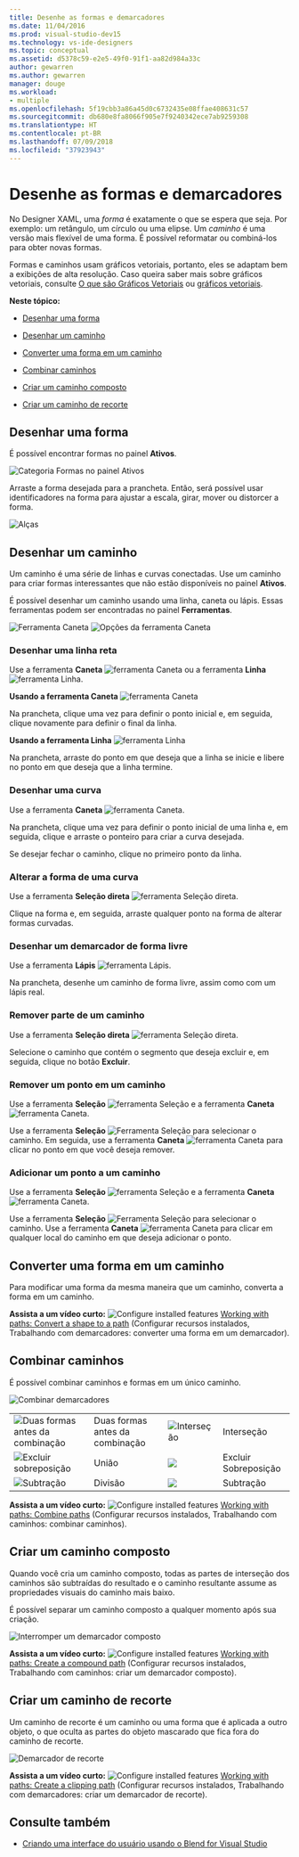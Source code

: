 ```yaml
---
title: Desenhe as formas e demarcadores
ms.date: 11/04/2016
ms.prod: visual-studio-dev15
ms.technology: vs-ide-designers
ms.topic: conceptual
ms.assetid: d5378c59-e2e5-49f0-91f1-aa82d984a33c
author: gewarren
ms.author: gewarren
manager: douge
ms.workload:
- multiple
ms.openlocfilehash: 5f19cbb3a86a45d0c6732435e08ffae408631c57
ms.sourcegitcommit: db680e8fa8066f905e7f9240342ece7ab9259308
ms.translationtype: HT
ms.contentlocale: pt-BR
ms.lasthandoff: 07/09/2018
ms.locfileid: "37923943"
---
```

# <a name="draw-shapes-and-paths"></a>Desenhe as formas e demarcadores
No Designer XAML, uma *forma* é exatamente o que se espera que seja. Por exemplo: um retângulo, um círculo ou uma elipse. Um *caminho* é uma versão mais flexível de uma forma. É possível reformatar ou combiná-los para obter novas formas.

 Formas e caminhos usam gráficos vetoriais, portanto, eles se adaptam bem a exibições de alta resolução. Caso queira saber mais sobre gráficos vetoriais, consulte [O que são Gráficos Vetoriais](https://www.youtube.com/watch?v=MoCSwF0n-io) ou [gráficos vetoriais](http://www.webopedia.com/TERM/V/vector_graphics.html).

 **Neste tópico:**

-   [Desenhar uma forma](#Shape)

-   [Desenhar um caminho](#Path)

-   [Converter uma forma em um caminho](#Convert)

-   [Combinar caminhos](#Combine)

-   [Criar um caminho composto](#Compound)

-   [Criar um caminho de recorte](#Clipping)

##  <a name="Shape"></a> Desenhar uma forma
 É possível encontrar formas no painel **Ativos**.

 ![Categoria Formas no painel Ativos](../designers/media/b4_shapes_assetspanel.png)

 Arraste a forma desejada para a prancheta. Então, será possível usar identificadores na forma para ajustar a escala, girar, mover ou distorcer a forma.

 ![Alças](../designers/media/84261e83-3091-4490-ab58-4218b188439e.png)

##  <a name="Path"></a> Desenhar um caminho
 Um caminho é uma série de linhas e curvas conectadas. Use um caminho para criar formas interessantes que não estão disponíveis no painel **Ativos**.

 É possível desenhar um caminho usando uma linha, caneta ou lápis. Essas ferramentas podem ser encontradas no painel **Ferramentas**.

 ![Ferramenta Caneta](../designers/media/717956a8-b6a5-4e37-8af3-70bcfc78c82a.png) ![Opções da ferramenta Caneta](../designers/media/8fbbbb21-be83-4cf6-903b-3a49f00c9860.png)

### <a name="draw-a-straight-line"></a>Desenhar uma linha reta
 Use a ferramenta **Caneta** ![ferramenta Caneta](../designers/media/894f8612-e0ed-4e00-84cf-a9bc8f38fc54.png) ou a ferramenta **Linha** ![ferramenta Linha](../designers/media/eb618397-5283-48be-8396-3449be7b6fbf.png).

 **Usando a ferramenta Caneta** ![ferramenta Caneta](../designers/media/894f8612-e0ed-4e00-84cf-a9bc8f38fc54.png)

 Na prancheta, clique uma vez para definir o ponto inicial e, em seguida, clique novamente para definir o final da linha.

 **Usando a ferramenta Linha** ![ferramenta Linha](../designers/media/eb618397-5283-48be-8396-3449be7b6fbf.png)

 Na prancheta, arraste do ponto em que deseja que a linha se inicie e libere no ponto em que deseja que a linha termine.

### <a name="draw-a-curve"></a>Desenhar uma curva
 Use a ferramenta **Caneta** ![ferramenta Caneta](../designers/media/894f8612-e0ed-4e00-84cf-a9bc8f38fc54.png).

 Na prancheta, clique uma vez para definir o ponto inicial de uma linha e, em seguida, clique e arraste o ponteiro para criar a curva desejada.

 Se desejar fechar o caminho, clique no primeiro ponto da linha.

### <a name="change-the-shape-of-a-curve"></a>Alterar a forma de uma curva
 Use a ferramenta **Seleção direta** ![ferramenta Seleção direta](../designers/media/6dd6571f-c116-451d-8dd2-1f88b8406362.png).

 Clique na forma e, em seguida, arraste qualquer ponto na forma de alterar formas curvadas.

### <a name="draw-a-free-form-path"></a>Desenhar um demarcador de forma livre
 Use a ferramenta **Lápis** ![ferramenta Lápis](../designers/media/509dc167-734f-46c9-b012-987ee63450cd.png).

 Na prancheta, desenhe um caminho de forma livre, assim como com um lápis real.

### <a name="remove-part-of-a-path"></a>Remover parte de um caminho
 Use a ferramenta **Seleção direta** ![ferramenta Seleção direta](../designers/media/6dd6571f-c116-451d-8dd2-1f88b8406362.png).

 Selecione o caminho que contém o segmento que deseja excluir e, em seguida, clique no botão **Excluir**.

### <a name="remove-a-point-in-a-path"></a>Remover um ponto em um caminho
 Use a ferramenta **Seleção** ![ferramenta Seleção](../designers/media/2ff91340-477e-4efa-a0f7-af20851e4daa.png) e a ferramenta **Caneta** ![ferramenta Caneta](../designers/media/894f8612-e0ed-4e00-84cf-a9bc8f38fc54.png).

 Use a ferramenta **Seleção** ![Ferramenta Seleção](../designers/media/2ff91340-477e-4efa-a0f7-af20851e4daa.png) para selecionar o caminho. Em seguida, use a ferramenta **Caneta** ![ferramenta Caneta](../designers/media/894f8612-e0ed-4e00-84cf-a9bc8f38fc54.png) para clicar no ponto em que você deseja remover.

### <a name="add-a-point-to-a-path"></a>Adicionar um ponto a um caminho
 Use a ferramenta **Seleção** ![ferramenta Seleção](../designers/media/2ff91340-477e-4efa-a0f7-af20851e4daa.png) e a ferramenta **Caneta** ![ferramenta Caneta](../designers/media/894f8612-e0ed-4e00-84cf-a9bc8f38fc54.png).

 Use a ferramenta **Seleção** ![Ferramenta Seleção](../designers/media/2ff91340-477e-4efa-a0f7-af20851e4daa.png) para selecionar o caminho. Use a ferramenta **Caneta** ![ferramenta Caneta](../designers/media/894f8612-e0ed-4e00-84cf-a9bc8f38fc54.png) para clicar em qualquer local do caminho em que deseja adicionar o ponto.

##  <a name="Convert"></a> Converter uma forma em um caminho
 Para modificar uma forma da mesma maneira que um caminho, converta a forma em um caminho.

 **Assista a um vídeo curto:** ![Configure installed features](../designers/media/bldadminconsoleinitialconfigicon.png) [Working with paths: Convert a shape to a path](https://www.youtube.com/watch?v=Io5bC0-nH6Q#t=147) (Configurar recursos instalados, Trabalhando com demarcadores: converter uma forma em um demarcador).

##  <a name="Combine"></a> Combinar caminhos
 É possível combinar caminhos e formas em um único caminho.

 ![Combinar demarcadores](../designers/media/2df17a5d-a338-4ef4-96c5-dae51cc1ca8a.png)

|||||
|-|-|-|-|
|![Duas formas antes da combinação](../designers/media/b1_1.png)|Duas formas antes da combinação|![Interseção](../designers/media/b1_4.png)|Interseção|
|![Excluir sobreposição](../designers/media/b1_2.png)|União|![](../designers/media/b1_5.png)|Excluir Sobreposição|
|![Subtração](../designers/media/b1_3.png)|Divisão|![](../designers/media/b1_6.png)|Subtração|

 **Assista a um vídeo curto:** ![Configure installed features](../designers/media/bldadminconsoleinitialconfigicon.png) [Working with paths: Combine paths](https://www.youtube.com/watch?v=Io5bC0-nH6Q#t=195) (Configurar recursos instalados, Trabalhando com caminhos: combinar caminhos).

##  <a name="Compound"></a> Criar um caminho composto
 Quando você cria um caminho composto, todas as partes de interseção dos caminhos são subtraídas do resultado e o caminho resultante assume as propriedades visuais do caminho mais baixo.

 É possível separar um caminho composto a qualquer momento após sua criação.

 ![Interromper um demarcador composto](../designers/media/2157a8aa-d9a7-4de4-8de5-b10d28f08a84.png)

 **Assista a um vídeo curto:** ![Configure installed features](../designers/media/bldadminconsoleinitialconfigicon.png) [Working with paths: Create a compound path](https://www.youtube.com/watch?v=Io5bC0-nH6Q) (Configurar recursos instalados, Trabalhando com caminhos: criar um demarcador composto).

##  <a name="Clipping"></a> Criar um caminho de recorte
 Um caminho de recorte é um caminho ou uma forma que é aplicada a outro objeto, o que oculta as partes do objeto mascarado que fica fora do caminho de recorte.

 ![Demarcador de recorte](../designers/media/22471e98-a841-4f39-a3ef-36090cf5a625.png)

 **Assista a um vídeo curto:** ![Configure installed features](../designers/media/bldadminconsoleinitialconfigicon.png) [Working with paths: Create a clipping path](https://www.youtube.com/watch?v=Io5bC0-nH6Q#t=232) (Configurar recursos instalados, Trabalhando com demarcadores: criar um demarcador de recorte).

## <a name="see-also"></a>Consulte também

- [Criando uma interface do usuário usando o Blend for Visual Studio](../designers/creating-a-ui-by-using-blend-for-visual-studio.md)